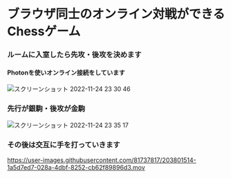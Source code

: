 # ブラウザ同士のオンライン対戦ができるChessゲーム

### ルームに入室したら先攻・後攻を決めます
#### Photonを使いオンライン接続をしています
![スクリーンショット 2022-11-24 23 30 46](https://user-images.githubusercontent.com/81737817/203808557-fa91983b-9012-4165-b21d-a4c2dff7fdc2.png)


### 先行が銀駒・後攻が金駒
![スクリーンショット 2022-11-24 23 35 17](https://user-images.githubusercontent.com/81737817/203809450-5f73d321-90c4-4d09-8416-eaa8c9c6fefa.png)


### その後は交互に手を打っていきます
https://user-images.githubusercontent.com/81737817/203801514-1a5d7ed7-028a-4dbf-8252-cb62f89896d3.mov



